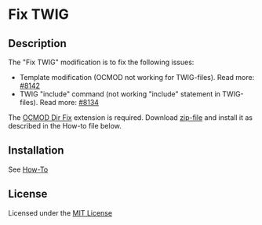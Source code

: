 #  Fix TWIG

## Description
The "Fix TWIG" modification is to fix the following issues:
- Template modification (OCMOD not working for TWIG-files). Read more: [#8142](https://github.com/opencart/opencart/issues/8142)
- TWIG "include" command (not working "include" statement in TWIG-files). Read more: [#8134](https://github.com/opencart/opencart/issues/8134)

The [OCMOD Dir Fix](https://github.com/ocmod-space/ocmod-fix-dir) extension is required. Download [zip-file](https://github.com/ocmod-space/ocmod-fix-dir/raw/main/zip/ocmod-fix-dir.ocmod.zip) and install it as described in the How-to file below.

## Installation
See [How-To](./HOWTO.md)

## License
Licensed under the [MIT License](./LICENSE.txt)

